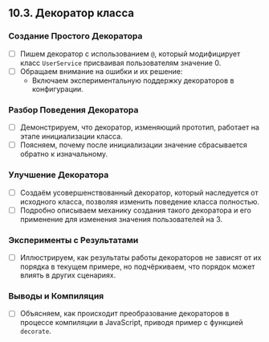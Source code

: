 ## 10.3. Декоратор класса

### Создание Простого Декоратора

-   [ ] Пишем декоратор с использованием `@`, который модифицирует класс `UserService` присваивая пользователям значение 0.
-   [ ] Обращаем внимание на ошибки и их решение:
    -   Включаем экспериментальную поддержку декораторов в конфигурации.

### Разбор Поведения Декоратора

-   [ ] Демонстрируем, что декоратор, изменяющий прототип, работает на этапе инициализации класса.
-   [ ] Поясняем, почему после инициализации значение сбрасывается обратно к изначальному.

### Улучшение Декоратора

-   [ ] Создаём усовершенствованный декоратор, который наследуется от исходного класса, позволяя изменить поведение класса полностью.
-   [ ] Подробно описываем механику создания такого декоратора и его применение для изменения значения пользователей на 3.

### Эксперименты с Результатами

-   [ ] Иллюстрируем, как результаты работы декораторов не зависят от их порядка в текущем примере, но подчёркиваем, что порядок может влиять в других сценариях.

### Выводы и Компиляция

-   [ ] Объясняем, как происходит преобразование декораторов в процессе компиляции в JavaScript, приводя пример с функцией `decorate`.
